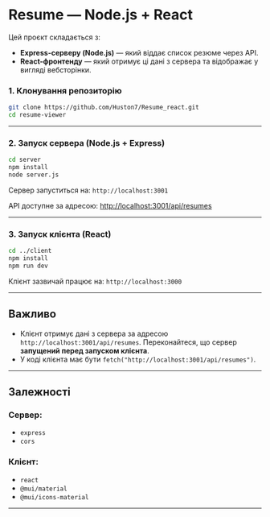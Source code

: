 # Resume — Node.js + React

Цей проєкт складається з:

- **Express-серверу (Node.js)** — який віддає список резюме через API.
- **React-фронтенду** — який отримує ці дані з сервера та відображає у вигляді вебсторінки.



### 1. Клонування репозиторію
```bash
git clone https://github.com/Huston7/Resume_react.git
cd resume-viewer
```

---

### 2. Запуск сервера (Node.js + Express)

```bash
cd server
npm install
node server.js
```

Сервер запуститься на: `http://localhost:3001`

API доступне за адресою: [http://localhost:3001/api/resumes](http://localhost:3001/api/resumes)

---

### 3. Запуск клієнта (React)

```bash
cd ../client
npm install
npm run dev   
```

Клієнт зазвичай працює на: `http://localhost:3000`

---

## Важливо

- Клієнт отримує дані з сервера за адресою `http://localhost:3001/api/resumes`. Переконайтеся, що сервер **запущений перед запуском клієнта**.
- У коді клієнта має бути `fetch("http://localhost:3001/api/resumes")`.

---

## Залежності

### Сервер:
- `express`
- `cors`

### Клієнт:
- `react`
- `@mui/material`
- `@mui/icons-material`

---

